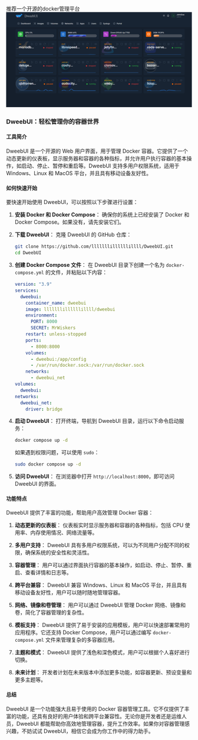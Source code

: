 推荐一个开源的docker管理平台
![](image.png)

### DweebUI：轻松管理你的容器世界

#### 工具简介

DweebUI 是一个开源的 Web 用户界面，用于管理 Docker 容器。它提供了一个动态更新的仪表板，显示服务器和容器的各种指标，并允许用户执行容器的基本操作，如启动、停止、暂停和重启等。DweebUI 支持多用户权限系统，适用于 Windows、Linux 和 MacOS 平台，并且具有移动设备友好性。

#### 如何快速开始

要快速开始使用 DweebUI，可以按照以下步骤进行设置：

1. **安装 Docker 和 Docker Compose**：
   确保你的系统上已经安装了 Docker 和 Docker Compose。如果没有，请先安装它们。

2. **下载 DweebUI**：
   克隆 DweebUI 的 GitHub 仓库：
   ```bash
   git clone https://github.com/lllllllillllllillll/DweebUI.git
   cd DweebUI
   ```

3. **创建 Docker Compose 文件**：
   在 DweebUI 目录下创建一个名为 `docker-compose.yml` 的文件，并粘贴以下内容：
   ```yaml
   version: "3.9"
   services:
     dweebui:
       container_name: dweebui
       image: lllllllillllllillll/dweebui
       environment:
         PORT: 8000
         SECRET: MrWiskers
       restart: unless-stopped
       ports:
         - 8000:8000
       volumes:
         - dweebui:/app/config
         - /var/run/docker.sock:/var/run/docker.sock
       networks:
         - dweebui_net
   volumes:
     dweebui:
   networks:
     dweebui_net:
       driver: bridge
   ```

4. **启动 DweebUI**：
   打开终端，导航到 DweebUI 目录，运行以下命令启动服务：
   ```bash
   docker compose up -d
   ```
   如果遇到权限问题，可以使用 `sudo`：
   ```bash
   sudo docker compose up -d
   ```

5. **访问 DweebUI**：
   在浏览器中打开 `http://localhost:8000`，即可访问 DweebUI 的界面。

#### 功能特点

DweebUI 提供了丰富的功能，帮助用户高效管理 Docker 容器：

1. **动态更新的仪表板**：
   仪表板实时显示服务器和容器的各种指标，包括 CPU 使用率、内存使用情况、网络流量等。

2. **多用户支持**：
   DweebUI 具有多用户权限系统，可以为不同用户分配不同的权限，确保系统的安全性和灵活性。

3. **容器管理**：
   用户可以通过界面执行容器的基本操作，如启动、停止、暂停、重启、查看详情和日志等。

4. **跨平台兼容**：
   DweebUI 兼容 Windows、Linux 和 MacOS 平台，并且具有移动设备友好性，用户可以随时随地管理容器。

5. **网络、镜像和卷管理**：
   用户可以通过 DweebUI 管理 Docker 网络、镜像和卷，简化了容器管理的复杂性。

6. **模板支持**：
   DweebUI 提供了易于安装的应用模板，用户可以快速部署常用的应用程序。它还支持 Docker Compose，用户可以通过编写 `docker-compose.yml` 文件来管理复杂的多容器应用。

7. **主题和模式**：
   DweebUI 提供了浅色和深色模式，用户可以根据个人喜好进行切换。

8. **未来计划**：
   开发者计划在未来版本中添加更多功能，如容器更新、预设变量和更多主题等。

#### 总结

DweebUI 是一个功能强大且易于使用的 Docker 容器管理工具。它不仅提供了丰富的功能，还具有良好的用户体验和跨平台兼容性。无论你是开发者还是运维人员，DweebUI 都能帮助你高效地管理容器，提升工作效率。如果你对容器管理感兴趣，不妨试试 DweebUI，相信它会成为你工作中的得力助手。

